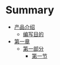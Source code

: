 # Summary

* [产品介绍](README.md)
	* [编写目的](chapter1/exp.md)
* [第一章]()
	* [第一部分]()
		* [第一节](chapter2/part1/exp.md)

	    
	  
